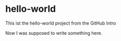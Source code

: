 # hello-world
This ist the hello-world project from the GitHub Intro

Now I was supposed to write something here.
